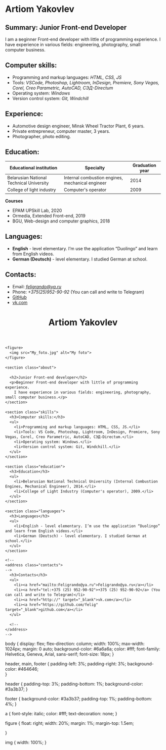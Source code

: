 # Artiom Yakovlev

## Summary: Junior Front-end Developer
I am a вeginner Front-end developer with little of programming experience.
I have experience in various fields: engineering, photography, small computer business.

## Computer skills:
* Programming and markup languages: *HTML, CSS, JS*
* Tools: *VSCode, Photoshop, Lightroom, InDesign, Premiere, Sony Vegas, Corel, Creo Parametric, AutoCAD, СЭД-Directum*
* Operating system: *Windows*
* Version control system: *Git, Windchill*

## Experience:
* Automotive design engineer, Minsk Wheel Tractor Plant, 6 years.
* Private entrepreneur, computer master, 3 years.
* Photographer, photo editing.

## Education:
Educational institution | Specialty | Graduation year
------------ | ------------- | ----
Belarusian National Technical University | Internal combustion engines, mechanical engineer | 2014
College of light industry | Computer's operator | 2009

**Courses**
* EPAM UPSkill Lab, 2020
* Ormedia, Extended Front-end, 2019
* BGU, Web-design and computer graphics, 2018

## Languages:
* **English** - level elementary. I’m use the application “Duolingo” and learn from English videos.
* **German (Deutsch)** - level elementary. I studied German at school.

## Contacts:
* Email: *feligrando@ya.ru*
* Phone: *+375(25)952-90-92* (You can call and write to Telegram)
* [GitHub](https://github.com/Felig)
* [vk.com](https://vk.com/artem_yakowlew)


<!DOCTYPE html>
<html lang="en">
<head>
  <meta charset="UTF-8" />
  <meta name="viewport" content="width=device-width, initial-scale=1.0" />
  <link rel="stylesheet" href="style.css" />
  <title>My resume</title>
</head>
<body>
  <header>
      <h1>Artiom Yakovlev</h1>
  </header>
  <main>

    <figure>
      <img src="My_foto.jpg" alt="My foto">
    </figure>

    <section class="about">

      <h2>Junior Front-end developer</h2>
      <p>Beginner Front-end developer with little of programming experience.
        I have experience in various fields: engineering, photography, small computer business.</p>
    </section>
    
    <section class="skills">  
      <h3>Computer skills:</h3>
      <ul>
        <li>Programming and markup languages: HTML, CSS, JS.</li>
        <li>Tools: VS Code, Photoshop, Lightroom, InDesign, Premiere, Sony Vegas, Corel, Creo Parametric, AutoCAD, СЭД-Directum.</li>
        <li>Operating system: Windows.</li>
        <li>Version control system: Git, Windchill.</li>
      </ul>
    </section>

    <section class="education">
      <h3>Education</h3>
      <ul>
        <li>Belarusian National Technical University (Internal Combustion Engines, Mechanical Engineer), 2014.</li>
        <li>College of Light Industry (Computer's operator), 2009.</li>
      </ul>
    </section>
    
    <section class="languages">
      <h3>Languages</h3>
      <ul>
        <li>English - level elementary. I’m use the application “Duolingo” and learn from English videos.</li>
        <li>German (Deutsch) - level elementary. I studied German at school.</li>
      </ul>
    </section>

  </main>
  <footer>

    <!--
    <address class="contacts">
    -->
      <h3>Contacts</h3>
      <ul>
        <li><a href="mailto:Feligrando@ya.ru">Feligrando@ya.ru</a></li>
        <li><a href="tel:+375 (25) 952-90-92">+375 (25) 952-90-92</a> (You can call and write to Telegram)</li>
        <li><a href="http://" target="_blank">vk.com</a></li>
        <li><a href="https://github.com/felig" target="_blank">github.com</a></li>
      </ul>

      <!--
    </address>
    -->
  </footer>
</body>
</html>


body {
  display: flex;
  flex-direction: column;
  width: 100%;
  max-width: 1024px;
  margin: 0 auto;
  background-color: #6a6a6a;
  color: #fff;
  font-family: Helvetica, Geneva, Arial, sans-serif;
  font-size: 18px;
}

header,
main,
footer {
  padding-left: 3%;
  padding-right: 3%;
  background-color: #464646;  
}

header {
  padding-top: 3%;
  padding-bottom: 1%;
  background-color: #3a3b37;
}

footer {
  background-color: #3a3b37;
  padding-top: 1%;
  padding-bottom: 4%;
}

a { 
  font-style: italic;
  color: #fff;
  text-decoration: none;
}

figure {
  float: right;
  width: 20%;
  margin: 1%;
  margin-top: 1.5em;

}

img {
  width: 100%;
}







